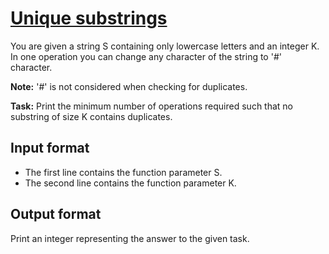 # [Unique substrings][link]

You are given a string S containing only lowercase letters and an integer K. In one operation you can change any character of the string to '#' character.

**Note:** '#' is not considered when checking for duplicates.

**Task:** Print the minimum number of operations required such that no substring of size K contains duplicates.

## Input format

- The first line contains the function parameter S.
- The second line contains the function parameter K.

## Output format

Print an integer representing the answer to the given task.

[link]: https://www.hackerearth.com/practice/algorithms/string-algorithm/basics-of-string-manipulation/practice-problems/algorithm/unique-substrings-71b184fb/
